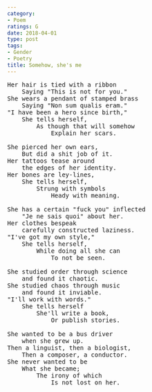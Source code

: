 ```yaml
---
category:
- Poem
ratings: G
date: 2018-04-01
type: post
tags:
- Gender
- Poetry
title: Somehow, she's me
---
```


<pre class="verse">
Her hair is tied with a ribbon
    Saying "This is not for you."
She wears a pendant of stamped brass
    Saying "Non sum qualis eram."
"I have been a hero since birth,"
    She tells herself,
        As though that will somehow
            Explain her scars.

She pierced her own ears,
    But did a shit job of it.
Her tattoos tease around
    the edges of her identity.
Her bones are ley-lines,
    She tells herself,
        Strung with symbols
            Heady with meaning.

She has a certain "fuck you" inflected
    "Je ne sais quoi" about her.
Her clothes bespeak
    carefully constructed laziness.
"I've got my own style,"
    She tells herself,
        While doing all she can
            To not be seen.

She studied order through science
    and found it chaotic.
She studied chaos through music
    and found it inviable.
"I'll work with words."
    She tells herself
        She'll write a book,
            Or publish stories.

She wanted to be a bus driver
    when she grew up.
Then a linguist, then a biologist,
    Then a composer, a conductor.
She never wanted to be
    What she became;
        The irony of which
            Is not lost on her.
</pre>
